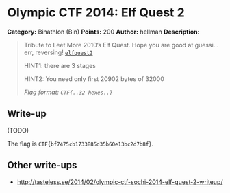 # Olympic CTF 2014: Elf Quest 2

**Category:** Binathlon (Bin)
**Points:** 200
**Author:** hellman
**Description:**

> Tribute to Leet More 2010’s Elf Quest. Hope you are good at guessi… err, reversing! [`elfquest2`](elfquest2)
>
> HINT1: there are 3 stages
>
> HINT2: You need only first 20902 bytes of 32000
>
> _Flag format: `CTF{..32 hexes..}`_

## Write-up

(TODO)

The flag is `CTF{bf7475cb1733885d35b60e13bc2d7b8f}`.

## Other write-ups

* <http://tasteless.se/2014/02/olympic-ctf-sochi-2014-elf-quest-2-writeup/>
